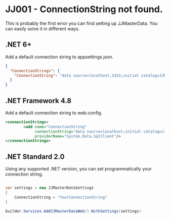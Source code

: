 
# JJ001 - ConnectionString not found.

This is probably the first error you can find setting up JJMasterData. You can easily 
solve it in different ways.

## .NET 6+
Add a default connection string to appsettings.json.
```json
{
  "ConnectionStrings": {
    "ConnectionString": "data source=localhost,1433;initial catalog=JJMasterData;user id=sa;password=****;"
  }
} 
```
## .NET Framework 4.8
Add a default connection string to web.config.
```xml
<connectionStrings>
		<add name="ConnectionString" 
			 connectionString="data source=localhost;initial catalog=JJMasterData;user id=myuserid;password=****;"
			 providerName="System.Data.SqlClient"/>
</connectionStrings>
```

## .NET Standard 2.0
Using any supported .NET version, you can set programmatically your connection string.
```csharp

var settings = new JJMasterDataSettings
{
    ConnectionString = "YourConnectionString"
}

builder.Services.AddJJMasterDataWeb().WithSettings(settings)
```
